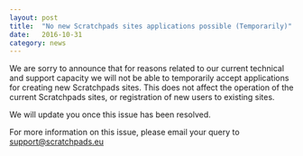 ```yaml
---
layout: post
title:  "No new Scratchpads sites applications possible (Temporarily)"
date:   2016-10-31
category: news
---
```


We are sorry to announce that for reasons related to our current technical and support capacity we will not be able to temporarily accept applications for creating new Scratchpads sites. This does not affect the operation of the current Scratchpads sites, or registration of new users to existing sites.

We will update you once this issue has been resolved.

For more information on this issue, please email your query to [support@scratchpads.eu](mailto:support@scratchpads.eu)
